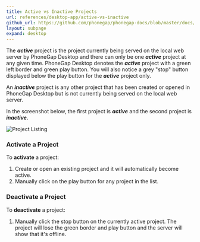 ```yaml
---
title: Active vs Inactive Projects
url: references/desktop-app/active-vs-inactive
github_url: https://github.com/phonegap/phonegap-docs/blob/master/docs/references/desktop-app/4-active-vs-inactive.html.md
layout: subpage
expand: desktop
---
```



The ***active*** project is the project currently being served on the local web server by PhoneGap Desktop and there can only 
be one ***active*** project at any given time. PhoneGap Desktop denotes the ***active*** project with  a green left border and green 
play button. You will also notice a grey "stop" button displayed below the play button for the ***active*** project only. 

An ***inactive*** project is any other project that has been created or opened in PhoneGap Desktop but is not currently 
being served on the local web server.  

In the screenshot below, the first project is ***active*** and the second project is ***inactive***. 

![Project Listing](../../../images/docs-active-project.png)

### Activate a Project

To **activate** a project:
1. Create or open an existing project and it will automatically become active.
1. Manually click on the play button for any project in the list. 

### Deactivate a Project

To **deactivate** a project:
1. Manually click the stop button on the currently active project. The project will lose the green border and play button and the server will show
 that it's offline. 

